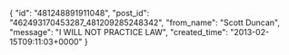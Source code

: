  {
   "id": "481248891911048",
   "post_id": "462493170453287_481209285248342",
   "from_name": "Scott Duncan",
   "message": "I WILL NOT PRACTICE LAW",
   "created_time": "2013-02-15T09:11:03+0000"
 }
